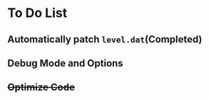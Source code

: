 # To Do List

## Automatically patch `level.dat`(Completed)

## Debug Mode and Options

## ~~Optimize Code~~